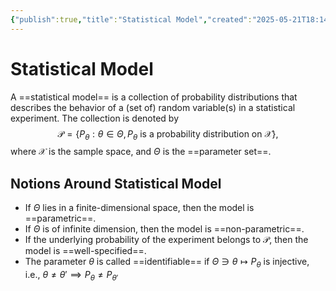 ```yaml
---
{"publish":true,"title":"Statistical Model","created":"2025-05-21T18:14:35","modified":"2025-05-24T23:57:10","tags":["pub-stat"],"cssclasses":"","state":"done","sup":["[[Statistics]]"],"aliases":null,"type":"note"}
---
```



# Statistical Model

A ==statistical model== is a collection of probability distributions that describes the behavior of a (set of) random variable(s) in a statistical experiment.
The collection is denoted by
$$
\mathcal{P} = \{ P_{\theta}: \theta\in \Theta , P_{\theta} \text{ is  a probability distribution on } \mathcal{X} \},
$$
where $\mathcal{X}$ is the sample space, and $\Theta$ is the ==parameter set==.

## Notions Around Statistical Model

- If $\Theta$ lies in a finite-dimensional space, then the model is ==parametric==.
- If $\Theta$ is of infinite dimension, then the model is ==non-parametric==.
- If the underlying probability of the experiment belongs to $\mathcal{P}$, then the model is ==well-specified==.
- The parameter $\theta$ is called ==identifiable== if $\Theta\ni\theta  \mapsto P_{\theta}$ is injective, i.e., $\theta\ne \theta'\implies P_{\theta}\ne P_{\theta'}$

